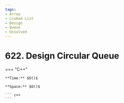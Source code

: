 ```yaml
---
tags:
- Array
- Linked List
- Design
- Queue
- Unsolved
---
```



# 622. Design Circular Queue

=== "C++"

    **Time:** $O()$

    **Space:** $O()$

    ``` c++
    ```